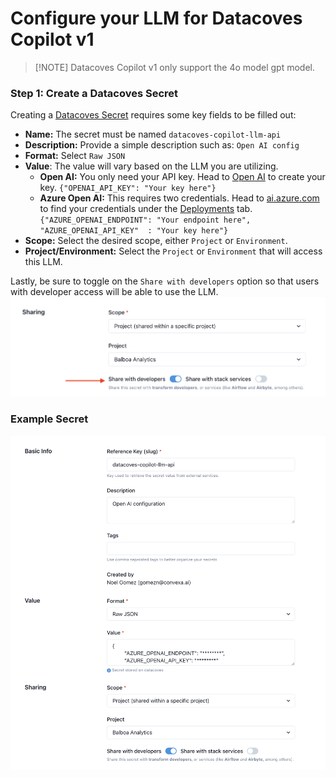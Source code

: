 # Configure your LLM for Datacoves Copilot v1

> [!NOTE] Datacoves Copilot v1 only support the 4o model gpt model.

### Step 1: Create a Datacoves Secret

Creating a [Datacoves Secret](/how-tos/datacoves/how_to_secrets.md) requires some key fields to be filled out:

- **Name:** The secret must be named `datacoves-copilot-llm-api`
- **Description:** Provide a simple description such as: `Open AI config`
- **Format:** Select `Raw JSON`
- **Value**: The value will vary based on the LLM you are utilizing.
  - **Open AI:** You only need your API key. Head to [Open AI](https://platform.openai.com/api-keys) to create your key. `{"OPENAI_API_KEY": "Your key here"}`
  - **Azure Open AI:** This requires two credentials. Head to [ai.azure.com](https://ai.azure.com) to find your credentials under the [Deployments](https://learn.microsoft.com/en-us/azure/ai-services/openai/how-to/working-with-models?tabs=powershell#model-deployment-upgrade-configuration) tab. `{"AZURE_OPENAI_ENDPOINT": "Your endpoint here", "AZURE_OPENAI_API_KEY"  : "Your key here"}`
- **Scope:** Select the desired scope, either `Project` or `Environment`.
- **Project/Environment:** Select the `Project` or `Environment` that will access this LLM.

Lastly, be sure to toggle on the `Share with developers` option so that users with developer access will be able to use the LLM.
![Share with Devs](assets/llm_share_with_devs.png)

### Example Secret

![Example ](assets/llm_example.png)
